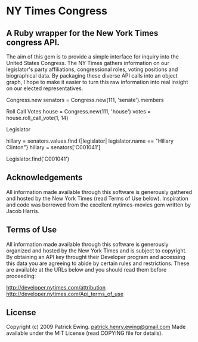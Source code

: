 NY Times Congress
===============

A Ruby wrapper for the New York Times congress API.
---------------------
The aim of this gem is to provide a simple interface for inquiry into the United States Congress.  The NY Times gathers information on our legislator's party affiliations, congressional roles, voting positions and biographical data. By packaging these diverse API calls into an object graph, I hope to make it easier to turn this raw information into real insight on our elected representatives.


Congress.new
  senators = Congress.new(111, 'senate').members
  
Roll Call Votes
  house = Congress.new(111, 'house')
  votes = house.roll_call_vote(1, 14)

Legislator

  
  hillary = senators.values.find {|legislator| legislator.name == "Hillary Clinton"}
  hillary = senators['C001041']
  
  Legislator.find('C001041')

Acknowledgements
---------------------
All information made available through this software is generously gathered and hosted by the New York Times (read Terms of Use below).  Inspiration and code was borrowed from the excellent nytimes-movies gem written by Jacob Harris.


Terms of Use
---------------------
All information made available through this software is generously organized and hosted by the New York Times and is subject to copyright.  By obtaining an API key throught their Developer program and accessing this data you are agreeing to abide by certain rules and restrictions. These are available at the URLs below and you should read them before proceeding:

  http://developer.nytimes.com/attribution
  http://developer.nytimes.com/Api_terms_of_use


License
---------------------
Copyright (c) 2009 Patrick Ewing. <patrick.henry.ewing@gmail.com>
Made available under the MIT License (read COPYING file for details).

